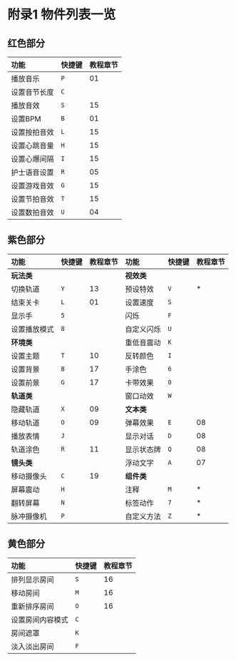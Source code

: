 # 附录1 物件列表一览

## 红色部分

| 功能 | 快捷键 | 教程章节 |
| :--- | :--- | :--- |
| 播放音乐 | `P` | 01 |
| 设置音节长度 | `C` |   |
| 播放音效 | `S` | 15 |
| 设置BPM | `B` | 01 |
| 设置按拍音效 | `L` | 15 |
| 设置心跳音量 | `H` | 15 |
| 设置心爆间隔 | `I` | 15 |
| 护士语音设置 | `R` | 05 |
| 设置游戏音效 | `G` | 15 |
| 设置节拍音效 | `T` | 15 |
| 设置数拍音效 | `U` | 04 |

## 紫色部分

| 功能 | 快捷键 | 教程章节 | 功能 | 快捷键 | 教程章节 |
| :--- | :--- | :--- | :--- | :--- | :--- |
| **玩法类** |   |   | **视效类** |   |   |
| 切换轨道 | `Y` | 13 | 预设特效 | `V` | \* |
| 结束关卡 | `L` | 01 | 设置速度 | `S` |   |
| 显示手 | `5` |   | 闪烁 | `F` |   |
| 设置播放模式 | `8` |   | 自定义闪烁 | `U` |   |
| **环境类** |   |   | 重低音震动 | `K` |   |
| 设置主题 | `T` | 10 | 反转颜色 | `I` |   |
| 设置背景 | `B` | 17 | 手涂色 | `6` |   |
| 设置前景 | `G` | 17 | 卡带效果 | `0` |   |
| **轨道类** |   |   | 窗口动效 | `W` |   |
| 隐藏轨道 | `X` | 09 | **文本类** |   |   |
| 移动轨道 | `O` | 09 | 弹幕效果 | `E` | 08 |
| 播放表情 | `J` |   | 显示对话 | `D` | 08 |
| 轨道涂色 | `R` | 11 | 显示状态牌 | `Q` | 08 |
| **镜头类** |   |   | 浮动文字 | `A` | 07 |
| 移动摄像头 | `C` | 19 | **组件类** |   |   |
| 屏幕震动 | `H` |   | 注释 | `M` | \* |
| 翻转屏幕 | `N` |   | 标签动作 | `7` | \* |
| 脉冲摄像机 | `P` |   | 自定义方法 | `Z` | \* |

## 黄色部分

| 功能 | 快捷键 | 教程章节 |
| :--- | :--- | :--- |
| 排列显示房间 | `S` | 16 |
| 移动房间 | `M` | 16 |
| 重新排序房间 | `O` | 16 |
| 设置房间内容模式 | `C` |  |
| 房间遮罩 | `K` |  |
| 淡入淡出房间 | `F` |  |

